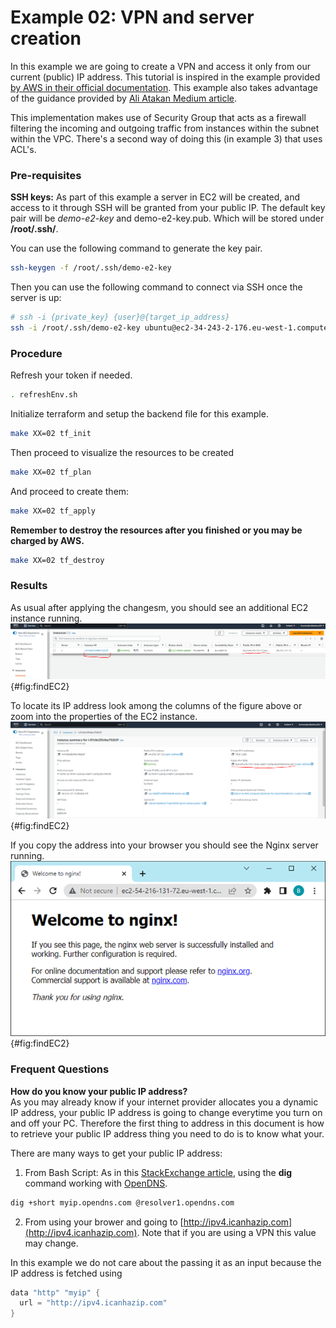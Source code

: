 # Example 02: VPN and server creation #



In this example we are going to create a VPN and access it only from our current (public) IP address. This tutorial is inspired in the example provided [by AWS in their official documentation](https://docs.aws.amazon.com/vpc/latest/userguide/vpc-network-acls.html#nacl-examples). This example also takes advantage of the guidance provided by [Ali Atakan Medium article](https://medium.com/@aliatakan/terraform-create-a-vpc-subnets-and-more-6ef43f0bf4c1).<br>

This implementation makes use of Security Group that acts as a firewall filtering the incoming and outgoing traffic from instances within the subnet within the VPC. There's  a second way of doing this (in example 3) that uses ACL's. 

### Pre-requisites ###
**SSH keys:** As part of this example a server in EC2 will be created, and access to it through SSH will be granted from your public IP.  The default key pair will be *demo-e2-key* and demo-e2-key.pub. Which will be stored under **/root/.ssh/**.<br>

You can use the following command to generate the key pair.

```bash
ssh-keygen -f /root/.ssh/demo-e2-key
```

Then you can use the following command to connect via SSH once the server is up:

```bash
# ssh -i {private_key} {user}@{target_ip_address} 
ssh -i /root/.ssh/demo-e2-key ubuntu@ec2-34-243-2-176.eu-west-1.compute.amazonaws.com
```
### Procedure
Refresh your token if needed.
```bash
. refreshEnv.sh
```

Initialize terraform and setup the backend file for this example.
```bash 
make XX=02 tf_init
```
Then proceed to visualize the resources to be created 
```bash 
make XX=02 tf_plan
```
And proceed to create them:
```bash 
make XX=02 tf_apply
```
**Remember to destroy the resources after you finished or you may be charged by AWS.**
```bash 
make XX=02 tf_destroy
```


### Results
As usual after applying the changesm, you should see an additional EC2 instance running.
![Locate EC2 instance](figures/e02_find_server.PNG){#fig:findEC2}

To locate its IP address look among the columns of the figure above or zoom into the properties of the EC2 instance.
![Locate EC2 instance](figures/e02_URL.PNG){#fig:findEC2}

If you copy the address into your browser you should see the Nginx server running.
![Locate EC2 instance](figures/e02_results.png){#fig:findEC2}


### Frequent Questions ###

**How do you know your public IP address?**<br>
As you may already know if your internet provider allocates you a dynamic IP address, your public IP address is going to change everytime you turn on and off your PC. Therefore the first thing to address in this document is how to retrieve your public IP address thing you need to do is to know what your. <br>


There are many ways to get your public IP address:<br>

1. From Bash Script: As in this  [StackExchange article](https://unix.stackexchange.com/questions/22615/how-can-i-get-my-external-ip-address-in-a-shell-script), using the **dig** command working with [OpenDNS](https://en.wikipedia.org/wiki/OpenDNS).<br>
```bash
dig +short myip.opendns.com @resolver1.opendns.com
```

2. From using your brower and going to [http://ipv4.icanhazip.com](http://ipv4.icanhazip.com). Note that if you are using a VPN this value may change.

In this example we do not care about the passing it as an input because the IP address is fetched using

```go
data "http" "myip" {
  url = "http://ipv4.icanhazip.com"
}
```
